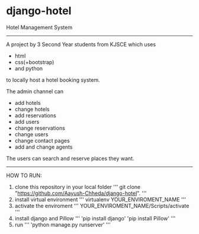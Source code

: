 # django-hotel
Hotel Management System

__________________________________
A project by 3 Second Year students from KJSCE which uses 
 - html 
 - css(+bootstrap) 
 - and python 

to locally host a hotel booking system. 

The admin channel can 
 - add hotels
 - change hotels
 - add reservations 
 - add users
 - change reservations
 - change users
 - change contact pages
 - add and change agents 

The users can search and reserve places they want.
____________________________________________________

HOW TO RUN:

 1. clone this repository in your local folder
 '''
 git clone "https://github.com/Aayush-Chheda/django-hotel".
 '''
 2. install virtual environment 
 '''
 virtualenv YOUR_ENVIROMENT_NAME
 '''
 3. activate the enviroment 
 '''
 YOUR_ENVIROMENT_NAME/Scripts/activate
 '''
 4. install django and Pillow 
 '''
 'pip install django' 
 'pip install Pillow'
 '''
 5. run 
 '''
 'python manage.py runserver'
 '''
